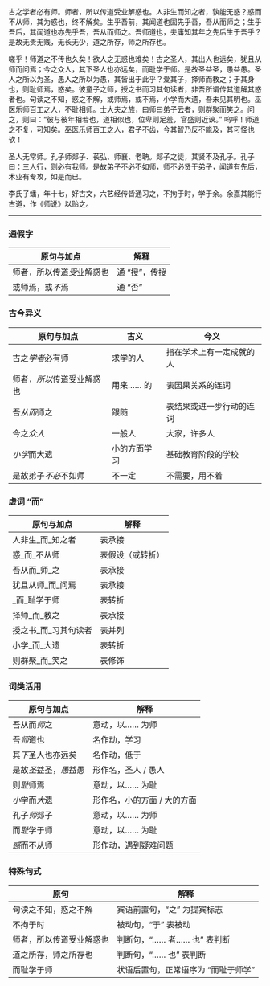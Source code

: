 古之学者必有师。师者，所以传道受业解惑也。人非生而知之者，孰能无惑？惑而不从师，其为惑也，终不解矣。生乎吾前，其闻道也固先乎吾，吾从而师之；生乎吾后，其闻道也亦先乎吾，吾从而师之。吾师道也，夫庸知其年之先后生于吾乎？是故无贵无贱，无长无少，道之所存，师之所存也。

嗟乎！师道之不传也久矣！欲人之无惑也难矣！古之圣人，其出人也远矣，犹且从师而问焉；今之众人，其下圣人也亦远矣，而耻学于师。是故圣益圣，愚益愚。圣人之所以为圣，愚人之所以为愚，其皆出于此乎？爱其子，择师而教之；于其身也，则耻师焉，惑矣。彼童子之师，授之书而习其句读者，非吾所谓传其道解其惑者也。句读之不知，惑之不解，或师焉，或不焉，小学而大遗，吾未见其明也。巫医乐师百工之人，不耻相师。士大夫之族，曰师曰弟子云者，则群聚而笑之。问之，则曰：“彼与彼年相若也，道相似也，位卑则足羞，官盛则近谀。” 呜呼！师道之不复，可知矣。巫医乐师百工之人，君子不齿，今其智乃反不能及，其可怪也欤！

圣人无常师。孔子师郯子、苌弘、师襄、老聃。郯子之徒，其贤不及孔子。孔子曰：三人行，则必有我师。是故弟子不必不如师，师不必贤于弟子，闻道有先后，术业有专攻，如是而已。

李氏子蟠，年十七，好古文，六艺经传皆通习之，不拘于时，学于余。余嘉其能行古道，作《师说》以贻之。

---
### 通假字

| 原句与加点          | 解释       |
| -------------- | -------- |
| 师者，所以传道*受*业解惑也 | 通 “授”，传授 |
| 或师焉，或*不*焉      | 通 “否”    |

### 古今异义

| 原句与加点          | 古义     | 今义           |
| -------------- | ------ | ------------ |
| 古之*学者*必有师      | 求学的人   | 指在学术上有一定成就的人 |
| 师者，*所以*传道受业解惑也 | 用来…… 的 | 表因果关系的连词     |
| 吾*从而*师之        | 跟随     | 表结果或进一步行动的连词 |
| 今之*众人*         | 一般人    | 大家，许多人       |
| *小学*而大遗        | 小的方面学习 | 基础教育阶段的学校    |
| 是故弟子*不必*不如师    | 不一定    | 不需要，用不着      |

### 虚词 “而”

| 原句与加点       | 解释       |
| ----------- | -------- |
| 人非生_而_知之者   | 表承接      |
| 惑_而_不从师     | 表假设（或转折） |
| 吾从而_师_之     | 表承接      |
| 犹且从师_而_问焉   | 表承接      |
| _而_耻学于师     | 表转折      |
| 择师_而_教之     | 表承接      |
| 授之书_而_习其句读者 | 表并列      |
| 小学_而_大遗     | 表转折      |
| 则群聚_而_笑之    | 表修饰      |

### 词类活用

| 原句与加点         | 解释              |
| ------------- | --------------- |
| 吾从而*师*之       | 意动，以…… 为师       |
| 吾*师*道也        | 名作动，学习          |
| 其*下*圣人也亦远矣    | 名作动，低于          |
| 是故*圣*益圣，*愚*益愚 | 形作名，圣人 / 愚人     |
| 则*耻*师焉        | 意动，以…… 为耻       |
| *小*学而*大*遗     | 形作名，小的方面 / 大的方面 |
| 孔子*师*郯子       | 意动，以…… 为师       |
| 而*耻*学于师       | 意动，以…… 为耻       |
| *惑*而不从师       | 形作动，遇到疑难问题      |

### 特殊句式

| 原句           | 解释                  |
| ------------ | ------------------- |
| 句读之不知，惑之不解   | 宾语前置句，“之” 为提宾标志     |
| 不拘于时         | 被动句，“于” 表被动         |
| 师者，所以传道受业解惑也 | 判断句，“…… 者…… 也” 表判断  |
| 道之所存，师之所存也   | 判断句，“…… 也” 表判断      |
| 而耻学于师        | 状语后置句，正常语序为 “而耻于师学” |